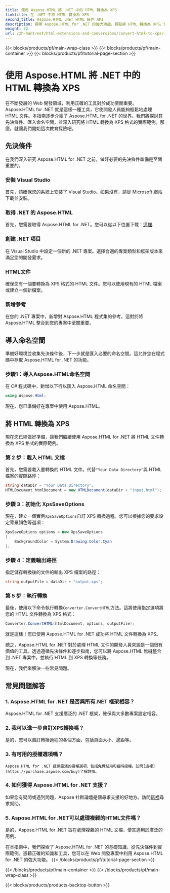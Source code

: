 ```yaml
---
title: 使用 Aspose.HTML 將 .NET 中的 HTML 轉換為 XPS
linktitle: 在 .NET 中將 HTML 轉換為 XPS
second_title: Aspose.HTML .NET HTML 操作 API
description: 探索 Aspose.HTML for .NET 的強大功能。輕鬆將 HTML 轉換為 XPS。包括先決條件、逐步指南和常見問題。
weight: 22
url: /zh-hant/net/html-extensions-and-conversions/convert-html-to-xps/
---
```


{{< blocks/products/pf/main-wrap-class >}}
{{< blocks/products/pf/main-container >}}
{{< blocks/products/pf/tutorial-page-section >}}

# 使用 Aspose.HTML 將 .NET 中的 HTML 轉換為 XPS


在不斷發展的 Web 開發領域，利用正確的工具對於成功至關重要。 Aspose.HTML for .NET 就是這樣一種工具，它使開發人員能夠輕鬆地處理 HTML 文件。本指南逐步介紹了 Aspose.HTML for .NET 的世界。我們將探討其先決條件、匯入命名空間，並深入研究將 HTML 轉換為 XPS 格式的實際範例。那麼，就讓我們開始這次教育探險吧。

## 先決條件

在我們深入研究 Aspose.HTML for .NET 之前，做好必要的先決條件準備是至關重要的。

### 安裝 Visual Studio

首先，請確保您的系統上安裝了 Visual Studio。如果沒有，請從 Microsoft 網站下載並安裝。

### 取得 .NET 的 Aspose.HTML

首先，您需要取得 Aspose.HTML for .NET。您可以從以下位置下載：[這裡](https://releases.aspose.com/html/net/).

### 創建 .NET 項目

在 Visual Studio 中設定一個新的 .NET 專案。選擇合適的專案類型和框架版本來滿足您的開發需求。

### HTML文件

確保您有一個要轉換為 XPS 格式的 HTML 文件。您可以使用現有的 HTML 檔案或建立一個新檔案。

### 新增參考

在您的 .NET 專案中，新增對 Aspose.HTML 程式集的參考。這對於將 Aspose.HTML 整合到您的專案中至關重要。

## 導入命名空間

準備好環境並收集先決條件後，下一步就是匯入必要的命名空間。這允許您在程式碼中存取 Aspose.HTML for .NET 的功能。

### 步驟1：導入Aspose.HTML命名空間

在 C# 程式碼中，新增以下行以匯入 Aspose.HTML 命名空間：

```csharp
using Aspose.Html;
```

現在，您已準備好在專案中使用 Aspose.HTML。

## 將 HTML 轉換為 XPS

現在您已經做好準備，讓我們繼續使用 Aspose.HTML for .NET 將 HTML 文件轉換為 XPS 格式的實際範例。

### 第 2 步：載入 HTML 文檔

首先，您需要載入要轉換的 HTML 文件。代替`"Your Data Directory"`與 HTML 檔案的實際路徑：

```csharp
string dataDir = "Your Data Directory";
HTMLDocument htmlDocument = new HTMLDocument(dataDir + "input.html");
```

### 步驟 3：初始化 XpsSaveOptions

現在，建立一個實例`XpsSaveOptions`自訂 XPS 轉換過程。您可以根據您的要求設定背景顏色等選項：

```csharp
XpsSaveOptions options = new XpsSaveOptions
{
    BackgroundColor = System.Drawing.Color.Cyan
};
```

### 步驟 4：定義輸出路徑

指定儲存轉換後的文件的輸出 XPS 檔案的路徑：

```csharp
string outputFile = dataDir + "output.xps";
```

### 第 5 步：執行轉換

最後，使用以下命令執行轉換`Converter.ConvertHTML`方法。這將使用指定選項將您的 HTML 文件轉換為 XPS 格式：

```csharp
Converter.ConvertHTML(htmlDocument, options, outputFile);
```

就是這樣！您已使用 Aspose.HTML for .NET 成功將 HTML 文件轉換為 XPS。

總之，Aspose.HTML for .NET 對於處理 HTML 文件的開發人員來說是一個很有價值的工具。透過遵循先決條件和逐步指南，您可以將 Aspose.HTML 無縫整合到 .NET 專案中，並執行 HTML 到 XPS 轉換等任務。

現在，我們來解決一些常見問題。

## 常見問題解答

### 1. Aspose.HTML for .NET 是否與所有.NET 框架相容？
   Aspose.HTML for .NET 支援廣泛的 .NET 框架，確保與大多數專案設定相容。

### 2. 我可以進一步自訂XPS轉換嗎？
   是的，您可以自訂轉換過程的各個方面，包括頁面大小、邊距等。

### 3. 有可用的授權選項嗎？
    Aspose.HTML for .NET 提供靈活的授權選項，包括免費試用和臨時授權。訪問[這裡](https://purchase.aspose.com/buy)了解詳情。

### 4. 如何獲得 Aspose.HTML for .NET 支援？
   如果您有疑問或遇到問題，Aspose 社群論壇是個尋求支援的好地方。訪問[這裡](https://forum.aspose.com/)尋求幫助。

### 5. Aspose.HTML for .NET可以處理複雜的HTML文件嗎？
   是的，Aspose.HTML for .NET 旨在處理複雜的 HTML 文檔，使其適用於廣泛的用例。

在本指南中，我們探索了 Aspose.HTML for .NET 的基礎知識，從先決條件到實際範例。憑藉正確的知識和工具，您可以在 Web 開發專案中利用 Aspose.HTML for .NET 的強大功能。
{{< /blocks/products/pf/tutorial-page-section >}}

{{< /blocks/products/pf/main-container >}}
{{< /blocks/products/pf/main-wrap-class >}}

{{< blocks/products/products-backtop-button >}}
